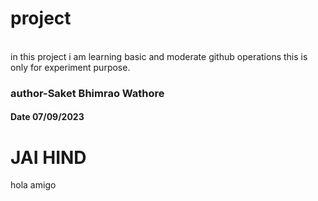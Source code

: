 # project
<br>
in this project i am learning basic and moderate github operations this is only for experiment purpose.
<br>
<h3>author-Saket Bhimrao Wathore</h3>
<h4>Date 07/09/2023</h4>
<h1>JAI HIND</h1>
hola amigo